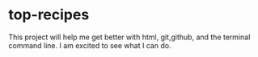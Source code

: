 # top-recipes
This project will help me get better with html, git,github, and the terminal command line. I am excited to see what I can do.